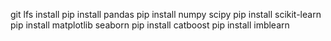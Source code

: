 git lfs install
pip install pandas
pip install numpy scipy
pip install scikit-learn
pip install matplotlib seaborn
pip install catboost
pip install imblearn
